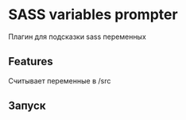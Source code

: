 # SASS variables prompter

Плагин для подсказки sass переменных

## Features

Считывает переменные в /src

## Запуск
